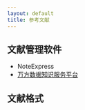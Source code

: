 ```yaml
---
layout: default
title: 参考文献
---
```


## 文献管理软件
- NoteExpress
- [万方数据知识服务平台](http://www.wanfangdata.com.cn)

## 文献格式
